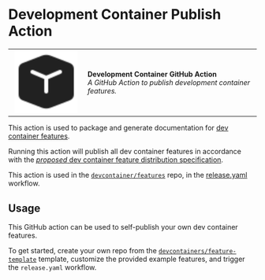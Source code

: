 # Development Container Publish Action

<table style="width: 100%; border-style: none;"><tr>
<td style="width: 140px; text-align: center;"><a href="https://github.com/devcontainers"><img width="128px" src="https://raw.githubusercontent.com/microsoft/fluentui-system-icons/78c9587b995299d5bfc007a0077773556ecb0994/assets/Cube/SVG/ic_fluent_cube_32_filled.svg" alt="devcontainers organization logo"/></a></td>
<td>
<strong>Development Container GitHub Action</strong><br />
<i>A GitHub Action to publish development container features.
</td>
</tr></table>

This action is used to package and generate documentation for [dev container features](https://containers.dev/implementors/features/).  

Running this action will publish all dev container features in accordance with the [_proposed_ dev container feature distribution specification](https://containers.dev/implementors/features-distribution/).

This action is used in the [`devcontainer/features`](https://github.com/devcontainers/features) repo, in the [release.yaml](https://github.com/devcontainers/features/blob/main/.github/workflows/release.yaml) workflow.

## Usage

This GitHub action can be used to self-publish your own dev container features.

To get started, create your own repo from the [`devcontainers/feature-template`](https://github.com/devcontainers/feature-template) template, customize the provided example features, and trigger the `release.yaml` workflow.